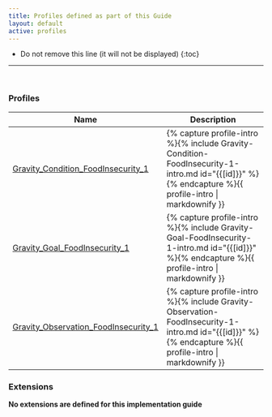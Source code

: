 ```yaml
---
title: Profiles defined as part of this Guide
layout: default
active: profiles
---
```


<!-- { :.no_toc } -->

<!-- TOC  the css styling for this is \pages\assets\css\project.css under 'markdown-toc'-->

* Do not remove this line (it will not be displayed)
{:toc}

<!-- end TOC -->

---
<br />

### Profiles

<table>
<thead>
<tr>
<th>Name</th>
<th>Description</th>
</tr>
</thead>
<tbody>
<tr>
<td><a href="StructureDefinition-Gravity-Condition-FoodInsecurity-1.html">Gravity_Condition_FoodInsecurity_1</a></td>
<td>{% capture profile-intro %}{% include Gravity-Condition-FoodInsecurity-1-intro.md id="{{[id]}}" %}{% endcapture %}{{ profile-intro | markdownify }}</td>
</tr>
<tr>
<td><a href="StructureDefinition-Gravity-Goal-FoodInsecurity-1.html">Gravity_Goal_FoodInsecurity_1</a></td>
<td>{% capture profile-intro %}{% include Gravity-Goal-FoodInsecurity-1-intro.md id="{{[id]}}" %}{% endcapture %}{{ profile-intro | markdownify }}</td>
</tr>
<tr>
<td><a href="StructureDefinition-Gravity-Observation-FoodInsecurity-1.html">Gravity_Observation_FoodInsecurity_1</a></td>
<td>{% capture profile-intro %}{% include Gravity-Observation-FoodInsecurity-1-intro.md id="{{[id]}}" %}{% endcapture %}{{ profile-intro | markdownify }}</td>
</tr>
</tbody>
</table>


### Extensions

**No extensions are defined for this implementation guide**


